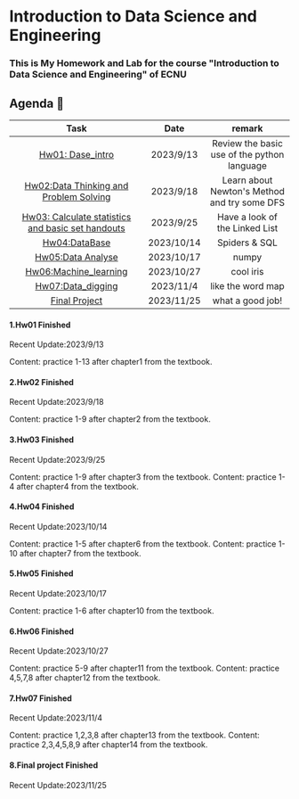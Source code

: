 # Introduction to Data Science and Engineering

### This is My Homework and Lab for the course "Introduction to Data Science and Engineering" of ECNU

## Agenda :calendar:
  
|  Task  |  Date  | remark |
|  :-----: | :------: | :-----:|
|  [Hw01: Dase_intro](https://github.com/kevinyao0901/Introduction-to-Data-Science-and-Engineering/tree/main/Dase_intro)|2023/9/13  |  Review the basic use of the python language |
|[Hw02:Data Thinking and Problem Solving](https://github.com/kevinyao0901/Introduction-to-Data-Science-and-Engineering/tree/main/Data%20Thinking%20and%20Problem%20Solving)|2023/9/18|Learn about Newton's Method and try some DFS|
|[Hw03:	Calculate statistics and basic set handouts](https://github.com/kevinyao0901/Introduction-to-Data-Science-and-Engineering/tree/main/Calculate%20statistics%20and%20basic%20set%20handouts)|2023/9/25| Have a look of the Linked List |
|[Hw04:DataBase](https://github.com/kevinyao0901/Introduction-to-Data-Science-and-Engineering/tree/main/DataBase)|2023/10/14| Spiders & SQL |
|[Hw05:Data Analyse](https://github.com/kevinyao0901/Introduction-to-Data-Science-and-Engineering/tree/main/Data_analyse)|2023/10/17| numpy |
|[Hw06:Machine_learning](https://github.com/kevinyao0901/Introduction-to-Data-Science-and-Engineering/tree/main/machine_learning)|2023/10/27| cool iris |
|[Hw07:Data_digging](https://github.com/kevinyao0901/Introduction-to-Data-Science-and-Engineering/tree/main/Data_digging)|2023/11/4| like the word map|
|[Final Project](https://github.com/kevinyao0901/Introduction-to-Data-Science-and-Engineering/tree/main/Amazon)|2023/11/25| what a good job!|

#### 1.Hw01 Finished

  Recent Update:2023/9/13

  Content: practice 1-13 after chapter1 from the textbook.

#### 2.Hw02 Finished

  Recent Update:2023/9/18

  Content: practice 1-9 after chapter2 from the textbook.

#### 3.Hw03 Finished

  Recent Update:2023/9/25

  Content: practice 1-9 after chapter3 from the textbook.
  Content: practice 1-4 after chapter4 from the textbook.

#### 4.Hw04 Finished

  Recent Update:2023/10/14

  Content: practice 1-5 after chapter6 from the textbook.
  Content: practice 1-10 after chapter7 from the textbook.

#### 5.Hw05 Finished

  Recent Update:2023/10/17

  Content: practice 1-6 after chapter10 from the textbook.

#### 6.Hw06 Finished

  Recent Update:2023/10/27

  Content: practice 5-9 after chapter11 from the textbook.
  Content: practice 4,5,7,8 after chapter12 from the textbook.

#### 7.Hw07 Finished

  Recent Update:2023/11/4

  Content: practice 1,2,3,8 after chapter13 from the textbook.
  Content: practice 2,3,4,5,8,9 after chapter14 from the textbook.

#### 8.Final project Finished

  Recent Update:2023/11/25
